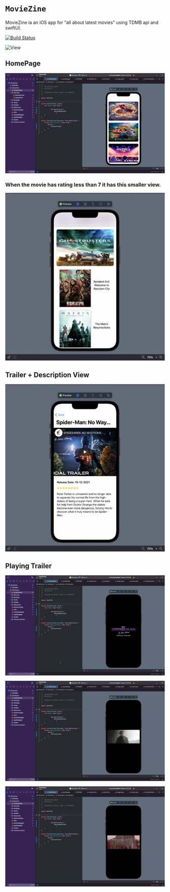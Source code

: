 # ```MovieZine```

MovieZine ia an iOS app for "all about latest movies" using TDMB api and swiftUI.


[![Build Status](https://travis-ci.org/joemccann/dillinger.svg?branch=master)](https://travis-ci.org/joemccann/dillinger)

![View](https://github.com/adityagi02/MovieZine/blob/main/Moviezine/FinalView.gif)

## HomePage

![HomePage](https://github.com/adityagi02/MovieZine/blob/main/Moviezine/Home%20Page.png)

### When the movie has rating less than 7 it has this smaller view.

![HomePage](https://github.com/adityagi02/MovieZine/blob/main/Moviezine/HomePage-2.png)


## Trailer + Description View

![DetailedView](https://github.com/adityagi02/MovieZine/blob/main/Moviezine/DetailedViewPAge.png)

## Playing Trailer

![Trailer](https://github.com/adityagi02/MovieZine/blob/main/Moviezine/TrailerRunning.png)

![Trailer](https://github.com/adityagi02/MovieZine/blob/main/Moviezine/TrailerRunning2.png)

![Trailer](https://github.com/adityagi02/MovieZine/blob/main/Moviezine/TrailerRunning3.png)
